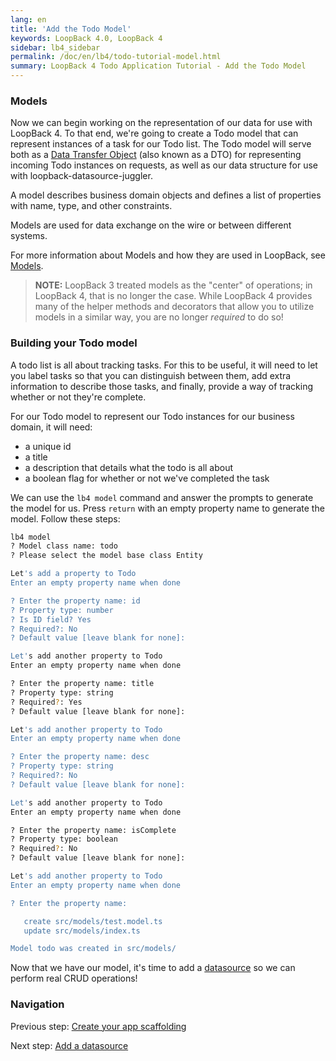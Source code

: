 ```yaml
---
lang: en
title: 'Add the Todo Model'
keywords: LoopBack 4.0, LoopBack 4
sidebar: lb4_sidebar
permalink: /doc/en/lb4/todo-tutorial-model.html
summary: LoopBack 4 Todo Application Tutorial - Add the Todo Model
---
```


### Models

Now we can begin working on the representation of our data for use with
LoopBack 4. To that end, we're going to create a Todo model that can represent
instances of a task for our Todo list. The Todo model will serve both as a
[Data Transfer Object](https://en.wikipedia.org/wiki/Data_transfer_object) (also
known as a DTO) for representing incoming Todo instances on requests, as well as
our data structure for use with loopback-datasource-juggler.

A model describes business domain objects and defines a list of properties with
name, type, and other constraints.

Models are used for data exchange on the wire or between different systems.

For more information about Models and how they are used in LoopBack, see
[Models](https://loopback.io/doc/en/lb4/Model.html).

> **NOTE:** LoopBack 3 treated models as the "center" of operations; in LoopBack
> 4, that is no longer the case. While LoopBack 4 provides many of the helper
> methods and decorators that allow you to utilize models in a similar way, you
> are no longer _required_ to do so!

### Building your Todo model

A todo list is all about tracking tasks. For this to be useful, it will need to
let you label tasks so that you can distinguish between them, add extra
information to describe those tasks, and finally, provide a way of tracking
whether or not they're complete.

For our Todo model to represent our Todo instances for our business domain, it
will need:

- a unique id
- a title
- a description that details what the todo is all about
- a boolean flag for whether or not we've completed the task

We can use the `lb4 model` command and answer the prompts to generate the model
for us. Press `return` with an empty property name to generate the model. Follow
these steps:

```sh
lb4 model
? Model class name: todo
? Please select the model base class Entity

Let's add a property to Todo
Enter an empty property name when done

? Enter the property name: id
? Property type: number
? Is ID field? Yes
? Required?: No
? Default value [leave blank for none]:

Let's add another property to Todo
Enter an empty property name when done

? Enter the property name: title
? Property type: string
? Required?: Yes
? Default value [leave blank for none]:

Let's add another property to Todo
Enter an empty property name when done

? Enter the property name: desc
? Property type: string
? Required?: No
? Default value [leave blank for none]:

Let's add another property to Todo
Enter an empty property name when done

? Enter the property name: isComplete
? Property type: boolean
? Required?: No
? Default value [leave blank for none]:

Let's add another property to Todo
Enter an empty property name when done

? Enter the property name:

   create src/models/test.model.ts
   update src/models/index.ts

Model todo was created in src/models/
```

Now that we have our model, it's time to add a
[datasource](todo-tutorial-datasource.md) so we can perform real CRUD
operations!

### Navigation

Previous step: [Create your app scaffolding](todo-tutorial-scaffolding.md)

Next step: [Add a datasource](todo-tutorial-datasource.md)
